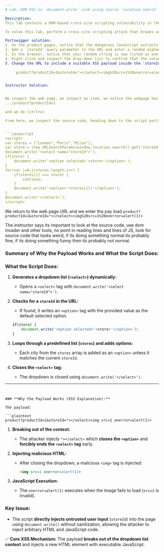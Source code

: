 ```yaml
--- 
# Lab: DOM XSS in `document.write` sink using source `location.search` inside a select element

Descirption:
This lab contains a DOM-based cross-site scripting vulnerability in the stock checker functionality. It uses the JavaScript `document.write` function, which writes data out to the page. The `document.write` function is called with data from `location.search` which you can control using the website URL. The data is enclosed within a select element.

To solve this lab, perform a cross-site scripting attack that breaks out of the select element and calls the `alert` function.

Portswigger solution:
1. On the product pages, notice that the dangerous JavaScript extracts a `storeId` parameter from the `location.search` source. It then uses `document.write` to create a new option in the select element for the stock checker functionality.
2. Add a `storeId` query parameter to the URL and enter a random alphanumeric string as its value. Request this modified URL.
3. In the browser, notice that your random string is now listed as one of the options in the drop-down list.
4. Right-click and inspect the drop-down list to confirm that the value of your `storeId` parameter has been placed inside a select element.
5. Change the URL to include a suitable XSS payload inside the `storeId` parameter as follows:
    
    `product?productId=1&storeId="></select><img%20src=1%20onerror=alert(1)>`


Instructor Solution:


We inspect the web page, we inspect an item, we notice the webpage has
.../product?productId=1

and we do (ctrl+u)

From here, we inspect the source code, heading down to the script portion of the script we find this


```javascript
<script>
var stores = ["London","Paris","Milan"];
var store = (new URLSearchParams(window.location.search)).get('storeId');
document.write('<select name="storeId">');
if(store) {
    document.write('<option selected>'+store+'</option>');
}
for(var i=0;i<stores.length;i++) {
    if(stores[i] === store) {
        continue;
    }
    document.write('<option>'+stores[i]+'</option>');
}
document.write('</select>');
</script>
```

We return to the web page URL and we enter the pay load `product?productId=1&storeId="></select><img%20src=1%20onerror=alert(1)>`

The instructor says its important to look at the source code, use dom invader and other tools, no point in reading lines and lines of JS, look for source code that looks weird, if its doing something normal its probably fine, if its doing something funny then its probably not normal.


### **Summary of Why the Payload Works and What the Script Does:**

### **What the Script Does:**

1. **Generates a dropdown list (`<select>`) dynamically:**
    - Opens a `<select>` tag with `document.write('<select name="storeId">')`.
2. **Checks for a `storeId` in the URL:**
    
    - If found, it writes an `<option>` tag with the provided value as the default selected option.
    
    ```javascript
    if(store) {
        document.write('<option selected>'+store+'</option>');
    }
    ```
    
3. **Loops through a predefined list (`stores`) and adds options:**
    - Each city from the `stores` array is added as an `<option>` unless it matches the current `storeId`.
4. **Closes the `<select>` tag:**
    - The dropdown is closed using `document.write('</select>')`.

---
```


### **Why the Payload Works (XSS Explanation):**

The payload:

```plaintext
product?productId=1&storeId="></select><img src=1 onerror=alert(1)>
```

1. **Breaking out of the context:**
    - The attacker injects `"></select>` which **closes the `<option>`** and **forcibly ends the `<select>` tag** early.
2. **Injecting malicious HTML:**
    - After closing the dropdown, a malicious `<img>` tag is injected:
        
        ```html
        <img src=1 onerror=alert(1)>
        ```
        
3. **JavaScript Execution:**
    - The `onerror=alert(1)` executes when the image fails to load (`src=1` is invalid).

### **Key Issue:**

- The script **directly injects untrusted user input** (`storeId`) into the page using `document.write()` without sanitization, allowing the attacker to inject arbitrary HTML and JavaScript code.

✅ **Core XSS Mechanism:** The payload **breaks out of the dropdown list context** and injects a new HTML element with executable JavaScript.











